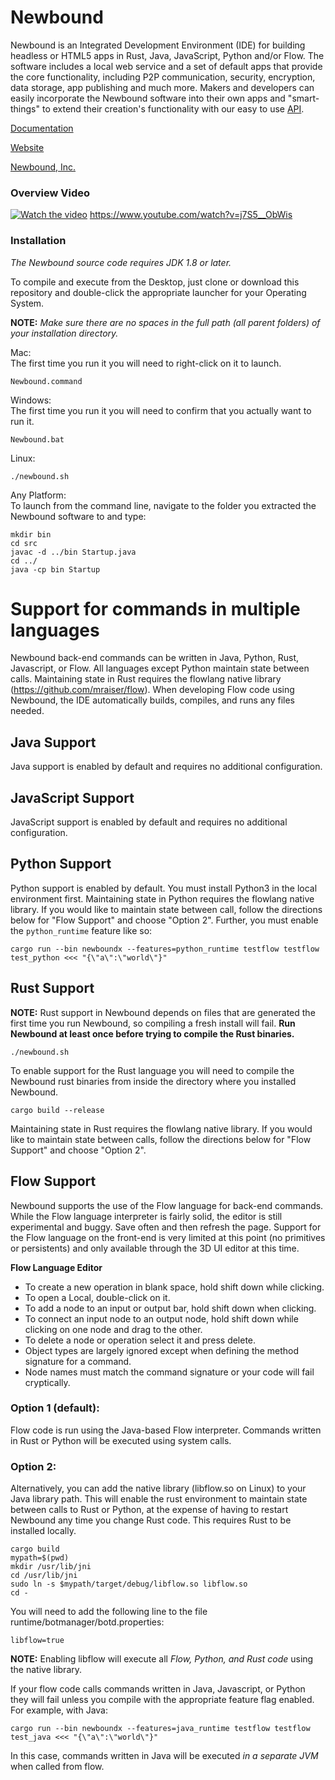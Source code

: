 # Newbound

Newbound is an Integrated Development Environment (IDE) for building headless or 
HTML5 apps in Rust, Java, JavaScript, Python and/or Flow. The software 
includes a local web service and a set of default apps that provide the 
core functionality, including P2P communication, security, encryption, 
data storage, app publishing and much more. Makers and developers can 
easily incorporate the Newbound software into their own apps and 
"smart-things" to extend their creation's functionality with our easy to use 
[API](https://www.newbound.io/documentation/reference.html).

[Documentation](https://www.newbound.io/documentation/index.html)

[Website](https://www.newbound.io)

[Newbound, Inc.](https://www.newbound.com/site/index.html)

### Overview Video
[![Watch the video](https://img.youtube.com/vi/j7S5__ObWis/maxresdefault.jpg)](https://www.youtube.com/watch?v=j7S5__ObWis)
https://www.youtube.com/watch?v=j7S5__ObWis

### Installation

*The Newbound source code requires JDK 1.8 or later.*

To compile and execute from the Desktop, just clone or download this repository and double-click the appropriate launcher for your Operating System.

**NOTE:** *Make sure there are no spaces in the full path (all parent folders) of your installation directory.*

Mac:<br>
The first time you run it you will need to right-click on it to launch.
```
Newbound.command
```

Windows:<br>
The first time you run it you will need to confirm that you actually 
want to run it.
```
Newbound.bat
```
Linux:<br>
```
./newbound.sh
```
Any Platform:<br>
To launch from the command line, navigate to the folder you extracted the Newbound software to and type:
```
mkdir bin
cd src
javac -d ../bin Startup.java
cd ../
java -cp bin Startup
```

# Support for commands in multiple languages
Newbound back-end commands can be written in Java, Python, Rust, Javascript, or Flow. All 
languages except Python 
maintain state between calls. Maintaining state in Rust requires the flowlang native library 
(https://github.com/mraiser/flow). When developing Flow code using Newbound, the IDE automatically builds, compiles, 
and runs any files needed.

## Java Support
Java support is enabled by default and requires no additional configuration.

## JavaScript Support
JavaScript support is enabled by default and requires no additional configuration.

## Python Support
Python support is enabled by default. You must install Python3 in the local environment 
first. Maintaining state in Python requires the flowlang native library.
If you would like to maintain state between call, follow the directions below for "Flow Support" and choose
"Option 2". Further, you must enable the `python_runtime` feature like so:

    cargo run --bin newboundx --features=python_runtime testflow testflow test_python <<< "{\"a\":\"world\"}"

## Rust Support
**NOTE:** Rust support in Newbound depends on  files that are generated the first time you
run Newbound, so compiling a fresh install will fail. **Run Newbound at least once before
trying to compile the Rust binaries.**

    ./newbound.sh

To enable support for the Rust language you will need to compile the Newbound rust binaries
from inside the directory where you installed Newbound.

    cargo build --release

Maintaining state in Rust requires the flowlang native library. If you would like to 
maintain state between calls, follow the directions below for "Flow Support" and choose
"Option 2".

## Flow Support
Newbound supports the use of the Flow language for back-end commands. While the Flow
language interpreter is fairly solid, the editor is still experimental and buggy. Save
often and then refresh the page. Support for the Flow language on the front-end is very
limited at this point (no primitives or persistents) and only available through
the 3D UI editor at this time.

**Flow Language Editor**
- To create a new operation in blank space, hold shift down while clicking.
- To open a Local, double-click on it.
- To add a node to an input or output bar, hold shift down when clicking.
- To connect an input node to an output node, hold shift down while clicking on one node and drag to the other.
- To delete a node or operation select it and press delete.
- Object types are largely ignored except when defining the method signature for a command.
- Node names must match the command signature or your code will fail cryptically.

### Option 1 (default):
Flow code is run using the Java-based Flow interpreter. Commands written in Rust or 
Python will be executed using system calls.

### Option 2:
Alternatively, you can add the native library (libflow.so on Linux) to your Java 
library path. This will enable the rust environment to maintain state between calls to 
Rust or Python, at the expense of having to restart Newbound any time you change Rust 
code. This requires Rust to be installed locally.

    cargo build
    mypath=$(pwd)
    mkdir /usr/lib/jni
    cd /usr/lib/jni
    sudo ln -s $mypath/target/debug/libflow.so libflow.so
    cd -

You will need to add the following line to the file runtime/botmanager/botd.properties:

    libflow=true

**NOTE:** Enabling libflow will execute all *Flow, Python, and Rust code* using the native 
library. 

If your flow code calls commands written in Java, Javascript, or Python they will fail 
unless you compile with the appropriate feature flag enabled. For example, with Java:

    cargo run --bin newboundx --features=java_runtime testflow testflow test_java <<< "{\"a\":\"world\"}"

In this case, commands written in Java will be executed *in a separate JVM* when called 
from flow.
